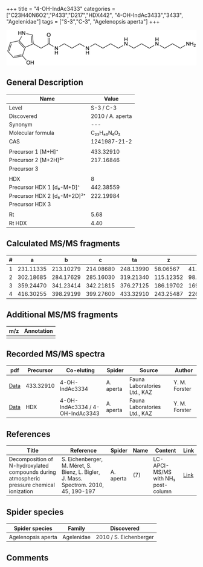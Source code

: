 +++
title = "4-OH-IndAc3433"
categories = ["C23H40N6O2","P433","D217","HDX442",
"4-OH-IndAc3433","3433",
"Agelenidae"]
tags = ["S-3","C-3",
"Agelenopsis aperta"]
+++

![](/img/4-OH-IndAc3433.png)

## General Description

| Name                        | Value            |
|-----------------------------|------------------|
| Level                       | S-3 / C-3               |
| Discovered                  | 2010 / A. aperta |
| Synonym                     | ---              |
| Molecular formula           | C₂₃H₄₀N₆O₂       |
| CAS                         | 1241987-21-2     |
|                             |                  |
| Precursor 1 [M+H]⁺          | 433.32910        |
| Precursor 2 [M+2H]²⁺        | 217.16846        |
| Precursor 3                 |                  |
|                             |                  |
| HDX                         | 8                |
| Precursor HDX 1 [d₈-M+D]⁺   | 442.38559        |
| Precursor HDX 2 [d₈-M+2D]²⁺ | 222.19984        |
| Precursor HDX 3             |                  |
|                             |                  |
| Rt                          | 5.68             |
| Rt HDX                      | 4.40             |

## Calculated MS/MS fragments

| # | a         | b         | c         | ta        | z         | y         | tz        |
|---|-----------|-----------|-----------|-----------|-----------|-----------|-----------|
| 1 | 231.11335 | 213.10279 | 214.08680 | 248.13990 | 58.06567  | 41.03912  | 75.09222  |
| 2 | 302.18685 | 284.17629 | 285.16030 | 319.21340 | 115.12352 | 98.09697  | 132.15007 |
| 3 | 359.24470 | 341.23414 | 342.21815 | 376.27125 | 186.19702 | 169.17047 | 203.22357 |
| 4 | 416.30255 | 398.29199 | 399.27600 | 433.32910 | 243.25487 | 226.22832 | 260.28142 |

## Additional MS/MS fragments

| m/z       | Annotation |
|-----------|------------|
|           |            |

## Recorded MS/MS spectra

| pdf                                                                               | Precursor | Co-eluting                      | Spider    | Source                       | Author        |
|-----------------------------------------------------------------------------------|-----------|---------------------------------|-----------|------------------------------|---------------|
| [Data](/pdf/A-aperta/433_4-OH-IndAc3334_4-OH-IndAc3433_Aa.pdf)                    | 433.32910 | 4-OH-IndAc3334                  | A. aperta | Fauna Laboratories Ltd., KAZ | Y. M. Forster |
| [Data](/pdf/A-aperta/433_4-OH-IndAc3334_4-OH-IndAc3343_4-OH-IndAc3433_Aa_HDX.pdf) | HDX       | 4-OH-IndAc3334 / 4-OH-IndAc3343 | A. aperta | Fauna Laboratories Ltd., KAZ | Y. M. Forster |

## References

| Title                                                                                                      | Reference                                                                            | Spider    | Name              | Content                 | Link                                                                                                                          |
|------------------------------------------------------------------------------------------------------------|--------------------------------------------------------------------------------------|-----------|-------------------|-------------------------|-------------------------------------------------------------------------------------------------------------------------------|
| Decomposition of N-hydroxylated compounds during atmospheric pressure chemical ionization                  | S. Eichenberger, M. Méret, S. Bienz, L. Bigler, J. Mass. Spectrom. 2010, 45, 190-197 | A. aperta | (7)           | LC-APCI-MS/MS with NH₃ post-column | [Link](https://onlinelibrary.wiley.com/doi/full/10.1002/jms.1703)                                                             |

## Spider species

| Spider species     | Family     | Discovered             |
|--------------------|------------|------------------------|
| Agelenopsis aperta | Agelenidae | 2010 / S. Eichenberger |

## Comments